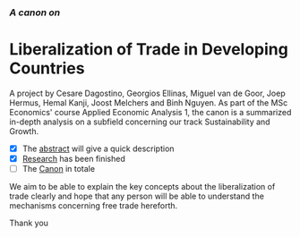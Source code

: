 ### *A canon on*
# Liberalization of Trade in Developing Countries

A project by Cesare Dagostino, Georgios Ellinas, Miguel van de Goor, Joep Hermus, Hemal Kanji, Joost Melchers and Binh Nguyen. As part of the MSc Economics' course Applied Economic Analysis 1, the canon is a summarized in-depth analysis on a subfield concerning our track Sustainability and Growth. 

- [x] The [abstract](https://github.com/BinhNguyen71/Canon-Project/blob/master/Abstract.md "Canon Abstract on Free Trade in Developing countries") will give a quick description
- [x] [Research](https://github.com/BinhNguyen71/Canon-Project/blob/master/canonprep%20and%20sources.md "Work in Progress") has been finished
- [ ] The [Canon](https://github.com/BinhNguyen71/Canon-Project/blob/master/Canon "Have fun reading it") in totale

We aim to be able to explain the key concepts about the liberalization of trade clearly and hope that any person will be able to understand the mechanisms concerning free trade hereforth.

Thank you
